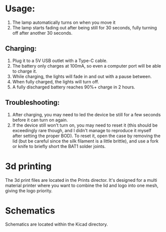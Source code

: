 # Usage:

1. The lamp automatically turns on when you move it
2. The lamp starts fading out after being still for 30 seconds, fully turning off after another 30 seconds.

## Charging:

1. Plug it to a 5V USB outlet with a Type-C cable.
2. The battery only charges at 100mA, so even a computer port will be able to charge it.
3. While charging, the lights will fade in and out with a pause between.
4. When fully charged, the lights will turn off.
5. A fully discharged battery reaches 90%+ charge in 2 hours.

## Troubleshooting:

1. After charging, you may need to led the device be still for a few seconds before it can turn on again.
2. If the device still won't turn on, you may need to reset it (this should be exceedingly rare though, and I didn't manage to reproduce it myself after setting the proper BOD). To reset it, open the case by removing the lid (but be careful since the silk filament is a little brittle), and use a fork or knife to briefly short the BAT1 solder joints.


# 3d printing

The 3d print files are located in the Prints director. It's designed for a multi material printer where you want to combine the lid and logo into one mesh, giving the logo priority.

# Schematics

Schematics are located within the Kicad directory.
